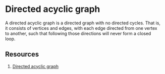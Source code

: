 # Directed acyclic graph

A directed acyclic graph is a directed graph with no directed cycles. That is, it consists of vertices and edges, with each edge directed from one vertex to another, such that following those directions will never form a closed loop.

## Resources

1. [Directed acyclic graph](https://en.wikipedia.org/wiki/Directed_acyclic_graph)
